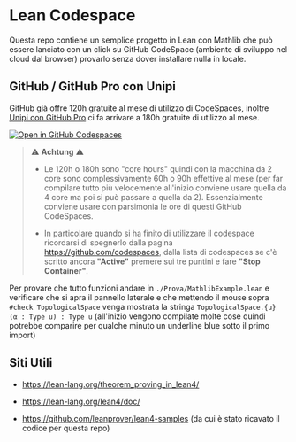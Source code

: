 # Lean Codespace

Questa repo contiene un semplice progetto in Lean con Mathlib che può essere lanciato con un click su GitHub CodeSpace (ambiente di sviluppo nel cloud dal browser) provarlo senza dover installare nulla in locale.

## GitHub / GitHub Pro con Unipi

GitHub già offre 120h gratuite al mese di utilizzo di CodeSpaces, inoltre [Unipi con GitHub Pro](https://www.dm.unipi.it/github-pro/) ci fa arrivare a 180h gratuite di utilizzo al mese.  

[![Open in GitHub Codespaces](https://github.com/codespaces/badge.svg)](https://github.com/codespaces/new?skip_quickstart=true&hide_repo_select=true&ref=main&repo=698191991&machine=standardLinux32gb&location=WestEurope)

> :warning: **Achtung** :warning: 
> 
> - Le 120h o 180h sono "core hours" quindi con la macchina da 2 core sono complessivamente 60h o 90h effettive al mese (per far compilare tutto più velocemente all'inizio conviene usare quella da 4 core ma poi si può passare a quella da 2). Essenzialmente conviene usare con parsimonia le ore di questi GitHub CodeSpaces.
> 
> - In particolare quando si ha finito di utilizzare il codespace ricordarsi di spegnerlo dalla pagina <https://github.com/codespaces>, dalla lista di codespaces se c'è scritto ancora **"Active"** premere sui tre puntini e fare **"Stop Container"**.

Per provare che tutto funzioni andare in `./Prova/MathlibExample.lean` e verificare che si apra il pannello laterale e che mettendo il mouse sopra `#check TopologicalSpace` venga mostrata la stringa `TopologicalSpace.{u} (α : Type u) : Type u` (all'inizio vengono compilate molte cose quindi potrebbe comparire per qualche minuto un underline blue sotto il primo import)

## Siti Utili

- https://lean-lang.org/theorem_proving_in_lean4/

- https://lean-lang.org/lean4/doc/

- <https://github.com/leanprover/lean4-samples> (da cui è stato ricavato il codice per questa repo)
